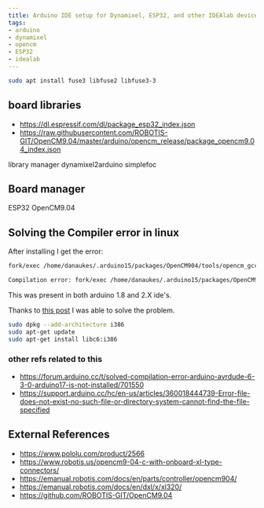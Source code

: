 ```yaml
---
title: Arduino IDE setup for Dynamixel, ESP32, and other IDEAlab devices
tags:
- arduino
- dynamixel
- opencm
- ESP32
- idealab
---
```


```bash
sudo apt install fuse3 libfuse2 libfuse3-3
```

## board libraries

- <https://dl.espressif.com/dl/package_esp32_index.json>
- <https://raw.githubusercontent.com/ROBOTIS-GIT/OpenCM9.04/master/arduino/opencm_release/package_opencm9.04_index.json>

library manager
dynamixel2arduino
simplefoc

## Board manager

ESP32
OpenCM9.04

## Solving the Compiler error in linux

After installing I get the error:

```bash
fork/exec /home/danaukes/.arduino15/packages/OpenCM904/tools/opencm_gcc/5.4.0-2016q2/bin/arm-none-eabi-g++: no such file or directory

Compilation error: fork/exec /home/danaukes/.arduino15/packages/OpenCM904/tools/opencm_gcc/5.4.0-2016q2/bin/arm-none-eabi-g++: no such file or directory
```

This was present in both arduino 1.8 and 2.X ide's.

Thanks to [this post](https://forum.arduino.cc/t/arduino-1-5-6-r2-for-64-bit-linux-includes-32-bit-gcc/216075) I was able to solve the problem.

```bash
sudo dpkg --add-architecture i386
sudo apt-get update
sudo apt-get install libc6:i386
```

### other refs related to this

- <https://forum.arduino.cc/t/solved-compilation-error-arduino-avrdude-6-3-0-arduino17-is-not-installed/701550>
- <https://support.arduino.cc/hc/en-us/articles/360018444739-Error-file-does-not-exist-no-such-file-or-directory-system-cannot-find-the-file-specified>

## External References

- <https://www.pololu.com/product/2566>
- <https://www.robotis.us/opencm9-04-c-with-onboard-xl-type-connectors/>
- <https://emanual.robotis.com/docs/en/parts/controller/opencm904/>
- <https://emanual.robotis.com/docs/en/dxl/x/xl320/>
- <https://github.com/ROBOTIS-GIT/OpenCM9.04>
